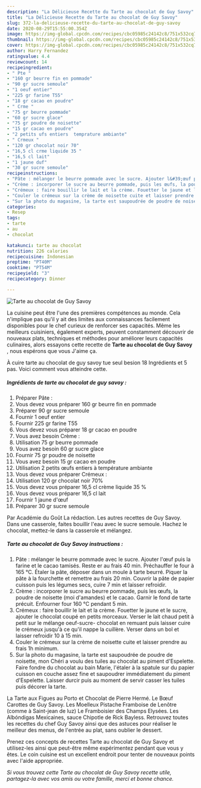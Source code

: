 ```yaml
---
description: "La Délicieuse Recette du Tarte au chocolat de Guy Savoy"
title: "La Délicieuse Recette du Tarte au chocolat de Guy Savoy"
slug: 372-la-delicieuse-recette-du-tarte-au-chocolat-de-guy-savoy
date: 2020-08-29T15:55:00.354Z
image: https://img-global.cpcdn.com/recipes/cbc05985c24142c8/751x532cq70/tarte-au-chocolat-de-guy-savoy-photo-principale-de-la-recette.jpg
thumbnail: https://img-global.cpcdn.com/recipes/cbc05985c24142c8/751x532cq70/tarte-au-chocolat-de-guy-savoy-photo-principale-de-la-recette.jpg
cover: https://img-global.cpcdn.com/recipes/cbc05985c24142c8/751x532cq70/tarte-au-chocolat-de-guy-savoy-photo-principale-de-la-recette.jpg
author: Harry Fernandez
ratingvalue: 4.4
reviewcount: 14
recipeingredient:
- " Pte "
- "160 gr beurre fin en pommade"
- "90 gr sucre semoule"
- "1 oeuf entier"
- "225 gr farine T55"
- "18 gr cacao en poudre"
- " Crme "
- "75 gr beurre pommade"
- "60 gr sucre glace"
- "75 gr poudre de noisette"
- "15 gr cacao en poudre"
- "2 petits ufs entiers  temprature ambiante"
- " Crmeux "
- "120 gr chocolat noir 70"
- "16,5 cl crme liquide 35 "
- "16,5 cl lait"
- "1 jaune duf"
- "30 gr sucre semoule"
recipeinstructions:
- "Pâte : mélanger le beurre pommade avec le sucre. Ajouter l&#39;œuf puis la farine et le cacao tamisés. Reste er au frais 40 min. Préchauffer le four à 165 °C. Étaler la pâte, déposer dans un moule à tarte beurré. Piquer la pâte à la fourchette et remettre au frais 20 min. Couvrir la pâte de papier cuisson puis les légumes secs, cuire 7 min et laisser refroidir."
- "Crème : incorporer le sucre au beurre pommade, puis les œufs, la poudre de noisette (moi d&#39;amandes) et le cacao. Garnir le fond de tarte précuit. Enfourner four 160 °C pendant 5 min."
- "Crémeux : faire bouillir le lait et la crème. Fouetter le jaune et le sucre, ajouter le chocolat coupé en petits morceaux. Verser le lait chaud petit à petit sur le mélange oeuf-sucre- chocolat en remuant puis laisser cuire le crémeux jusqu&#39;à ce qu&#39;il nappe la cuillère. Verser dans un bol et laisser refroidir 10 à 15 min."
- "Couler le crémeux sur la crème de noisette cuite et laisser prendre au frais 1h minimum."
- "Sur la photo du magasine, la tarte est saupoudrée de poudre de noisette, mon Chéri a voulu des tuiles au chocolat au piment d&#39;Espelette. Faire fondre du chocolat au bain Marie, l&#39;étaler à la spatule sur du papier cuisson en couche assez fine et saupoudrer immédiatement du piment d&#39;Espelette. Laisser durcir puis au moment de servir casser les tuiles puis décorer la tarte."
categories:
- Resep
tags:
- tarte
- au
- chocolat

katakunci: tarte au chocolat 
nutrition: 226 calories
recipecuisine: Indonesian
preptime: "PT40M"
cooktime: "PT54M"
recipeyield: "3"
recipecategory: Dinner

---
```



![Tarte au chocolat de Guy Savoy](https://img-global.cpcdn.com/recipes/cbc05985c24142c8/751x532cq70/tarte-au-chocolat-de-guy-savoy-photo-principale-de-la-recette.jpg)

La cuisine peut être l'une des premières compétences au monde. Cela n'implique pas qu'il y ait des limites aux connaissances facilement disponibles pour le chef curieux de renforcer ses capacités. Même les meilleurs cuisiniers, également experts, peuvent constamment découvrir de nouveaux plats, techniques et méthodes pour améliorer leurs capacités culinaires, alors essayons cette recette de <strong> Tarte au chocolat de Guy Savoy </strong>, nous espérons que vous J'aime ça.

<!--inarticleads1-->

À cuire tarte au chocolat de guy savoy tue seul besion 18 Ingrédients et 5 pas. Voici comment vous atteindre cette.

##### Ingrédients de tarte au chocolat de guy savoy :

1. Préparer  Pâte :
1. Vous devez vous préparer 160 gr beurre fin en pommade
1. Préparer 90 gr sucre semoule
1. Fournir 1 oeuf entier
1. Fournir 225 gr farine T55
1. Vous devez vous préparer 18 gr cacao en poudre
1. Vous avez besoin  Crème :
1. Utilisation 75 gr beurre pommade
1. Vous avez besoin 60 gr sucre glace
1. Fournir 75 gr poudre de noisette
1. Vous avez besoin 15 gr cacao en poudre
1. Utilisation 2 petits œufs entiers à température ambiante
1. Vous devez vous préparer  Crémeux :
1. Utilisation 120 gr chocolat noir 70%
1. Vous devez vous préparer 16,5 cl crème liquide 35 %
1. Vous devez vous préparer 16,5 cl lait
1. Fournir 1 jaune d&#39;œuf
1. Préparer 30 gr sucre semoule


Par Académie du Goût La rédaction. Les autres recettes de Guy Savoy. Dans une casserole, faites bouillir l&#39;eau avec le sucre semoule. Hachez le chocolat, mettez-le dans la casserole et mélangez. 

<!--inarticleads2-->

##### Tarte au chocolat de Guy Savoy instructions :

1. Pâte : mélanger le beurre pommade avec le sucre. Ajouter l&#39;œuf puis la farine et le cacao tamisés. Reste er au frais 40 min. Préchauffer le four à 165 °C. Étaler la pâte, déposer dans un moule à tarte beurré. Piquer la pâte à la fourchette et remettre au frais 20 min. Couvrir la pâte de papier cuisson puis les légumes secs, cuire 7 min et laisser refroidir.
1. Crème : incorporer le sucre au beurre pommade, puis les œufs, la poudre de noisette (moi d&#39;amandes) et le cacao. Garnir le fond de tarte précuit. Enfourner four 160 °C pendant 5 min.
1. Crémeux : faire bouillir le lait et la crème. Fouetter le jaune et le sucre, ajouter le chocolat coupé en petits morceaux. Verser le lait chaud petit à petit sur le mélange oeuf-sucre- chocolat en remuant puis laisser cuire le crémeux jusqu&#39;à ce qu&#39;il nappe la cuillère. Verser dans un bol et laisser refroidir 10 à 15 min.
1. Couler le crémeux sur la crème de noisette cuite et laisser prendre au frais 1h minimum.
1. Sur la photo du magasine, la tarte est saupoudrée de poudre de noisette, mon Chéri a voulu des tuiles au chocolat au piment d&#39;Espelette. Faire fondre du chocolat au bain Marie, l&#39;étaler à la spatule sur du papier cuisson en couche assez fine et saupoudrer immédiatement du piment d&#39;Espelette. Laisser durcir puis au moment de servir casser les tuiles puis décorer la tarte.


La Tarte aux Figues au Porto et Chocolat de Pierre Hermé. Le Bœuf Carottes de Guy Savoy. Les Moelleux Pistache Framboise de Lenôtre (comme à Saint-jean de luz) Le Framboisier des Champs Elysées. Les Albóndigas Mexicaines, sauce Chipotle de Rick Bayless. Retrouvez toutes les recettes du chef Guy Savoy ainsi que des astuces pour réaliser le meilleur des menus, de l&#39;entrée au plat, sans oublier le dessert. 

<!--inarticleads1-->

<p>
Prenez ces concepts de recettes Tarte au chocolat de Guy Savoy et utilisez-les ainsi que peut-être même expérimentez pendant que vous y êtes. Le coin cuisine est un excellent endroit pour tenter de nouveaux points avec l'aide appropriée.
</p>

<p>
<i>Si vous trouvez cette Tarte au chocolat de Guy Savoy recette utile, partagez-la avec vos amis ou votre famille, merci et bonne chance.</i>
</p>
